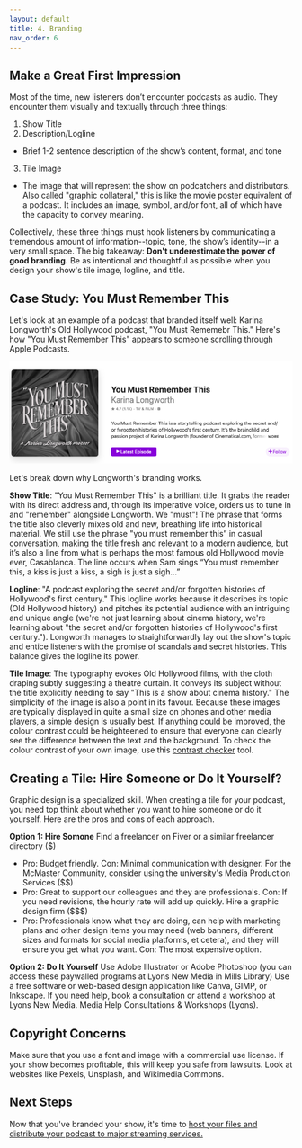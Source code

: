 ```yaml
---
layout: default
title: 4. Branding
nav_order: 6
---
```


## Make a Great First Impression

Most of the time, new listeners don’t encounter podcasts as audio. They encounter them visually and textually through three things:

1. Show Title 
2. Description/Logline 
- Brief 1-2 sentence description of the show’s content, format, and tone
3. Tile Image 
- The image that will represent the show on podcatchers and distributors. Also called "graphic collateral," this is like the movie poster equivalent of a podcast. It includes an image, symbol, and/or font, all of which have the capacity to convey meaning. 

Collectively, these three things must hook listeners by communicating a tremendous amount of information--topic, tone, the show’s identity--in a very small space. The big takeaway: **Don't underestimate the power of good branding.** Be as intentional and thoughtful as possible when you design your show's tile image, logline, and title. 

## Case Study: You Must Remember This

Let's look at an example of a podcast that branded itself well: Karina Longworth's Old Hollywood podcast, "You Must Rememebr This." Here's how "You Must Remember This" appears to someone scrolling through Apple Podcasts. 

<img src="assets/img/YMRTScreenshot.png" alt="Screenshot of You Must Remember This’ appearance on the Apple Podcasts platform. The title is in a 1940s style font. The background is black and white draped fabric. The typography evokes early cinema. The show description reads You Must Remember This is a storytelling podcast exploring the secret and/or forgotten histories of Hollywood’s first century" width="720">

Let's break down why Longworth's branding works.

**Show Title**: "You Must Remember This" is a brilliant title. It grabs the reader with its direct address and, through its imperative voice, orders us to tune in and "remember" alongside Longworth. We "must"! The phrase that forms the title also cleverly mixes old and new, breathing life into historical material. We still use the phrase "you must remember this” in casual conversation, making the title fresh and relevant to a modern audience, but it’s also a line from what is perhaps the most famous old Hollywood movie ever, Casablanca. The line occurs when Sam sings “You must remember this, a kiss is just a kiss, a sigh is just a sigh…”

**Logline**: "A podcast exploring the secret and/or forgotten histories of Hollywood's first century." This logline works because it describes its topic (Old Hollywood history) and pitches its potential audience with an intriguing and unique angle (we're not just learning about cinema history, we're learning about "the secret and/or forgotten histories of Hollywood's first century."). Longworth manages to straightforwardly lay out the show's topic and entice listeners with the promise of scandals and secret histories. This balance gives the logline its power. 

**Tile Image**: The typography evokes Old Hollywood films, with the cloth draping subtly suggesting a theatre curtain. It conveys its subject without the title explicitly needing to say "This is a show about cinema history." The simplicity of the image is also a point in its favour. Because these images are typically displayed in quite a small size on phones and other media players, a simple design is usually best. If anything could be improved, the colour contrast could be heighteened to ensure that everyone can clearly see the difference between the text and the background. To check the colour contrast of your own image, use this [contrast checker](https://webaim.org/resources/contrastchecker/) tool. 

## Creating a Tile: Hire Someone or Do It Yourself?
Graphic design is a specialized skill. When creating a tile for your podcast, you need top think about whether you want to hire someone or do it yourself. Here are the pros and cons of each approach.

**Option 1: Hire Somone**
Find a freelancer on Fiver or a similar freelancer directory ($)
- Pro: Budget friendly. Con: Minimal communication with designer.
For the McMaster Community, consider using the university's Media Production Services ($$)
- Pro: Great to support our colleagues and they are professionals. Con: If you need revisions, the hourly rate will add up quickly. 
Hire a graphic design firm ($$$)
- Pro: Professionals know what they are doing, can help with marketing plans and other design items you may need (web banners, different sizes and formats for social media platforms, et cetera), and they will ensure you get what you want. Con: The most expensive option.

**Option 2: Do It Yourself**
Use Adobe Illustrator or Adobe Photoshop (you can access these paywalled programs at Lyons New Media in Mills Library)
Use a free software or web-based design application like Canva, GIMP, or Inkscape. 
If you need help, book a consultation or attend a workshop at Lyons New Media. 
Media Help Consultations & Workshops (Lyons).

## Copyright Concerns
Make sure that you use a font and image with a commercial use license. If your show becomes profitable, this will keep you safe from lawsuits. 
Look at websites like Pexels, Unsplash, and Wikimedia Commons. 

## Next Steps
Now that you've branded your show, it's time to [host your files and distribute your podcast to major streaming services.](https://scds.github.io/podcasting/hosting.html)

